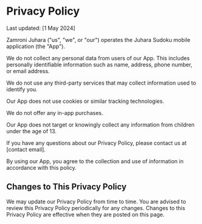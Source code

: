 # Privacy Policy

Last updated: [1 May 2024]

Zamroni Juhara ("us", "we", or "our") operates the Juhara Sudoku mobile application (the "App").

We do not collect any personal data from users of our App. This includes personally identifiable information such as name, address, phone number, or email address.

We do not use any third-party services that may collect information used to identify you.

Our App does not use cookies or similar tracking technologies.

We do not offer any in-app purchases.

Our App does not target or knowingly collect any information from children under the age of 13.

If you have any questions about our Privacy Policy, please contact us at [contact email].

By using our App, you agree to the collection and use of information in accordance with this policy.

## Changes to This Privacy Policy
We may update our Privacy Policy from time to time. You are advised to review this Privacy Policy periodically for any changes. Changes to this Privacy Policy are effective when they are posted on this page.
